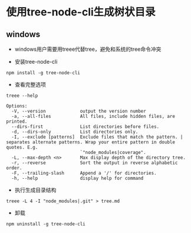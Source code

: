 # 使用tree-node-cli生成树状目录

## windows
- windows用户需要用treee代替tree，避免和系统的tree命令冲突

- 安装tree-node-cli
```
npm install -g tree-node-cli
```

- 查看完整选项
```
treee --help
```

```
Options:
  -V, --version             output the version number
  -a, --all-files           All files, include hidden files, are printed.
  --dirs-first              List directories before files.
  -d, --dirs-only           List directories only.
  -I, --exclude [patterns]  Exclude files that match the pattern. | separates alternate patterns. Wrap your entire pattern in double quotes. E.g.
                            `"node_modules|coverage".
  -L, --max-depth <n>       Max display depth of the directory tree.
  -r, --reverse             Sort the output in reverse alphabetic order.
  -F, --trailing-slash      Append a '/' for directories.
  -h, --help                display help for command
```

- 执行生成目录结构
```
treee -L 4 -I "node_modules|.git" > tree.md
```

- 卸载
```
npm uninstall -g tree-node-cli
```
